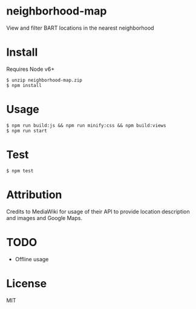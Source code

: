 # neighborhood-map
View and filter BART locations in the nearest neighborhood

# Install
Requires Node v6+

    $ unzip neighborhood-map.zip
    $ npm install

# Usage
    
    $ npm run build:js && npm run minify:css && npm build:views    
    $ npm run start

# Test

    $ npm test

# Attribution
Credits to MediaWiki for usage of their API to provide location
description and images and Google Maps.

# TODO
- Offline usage

# License
MIT
